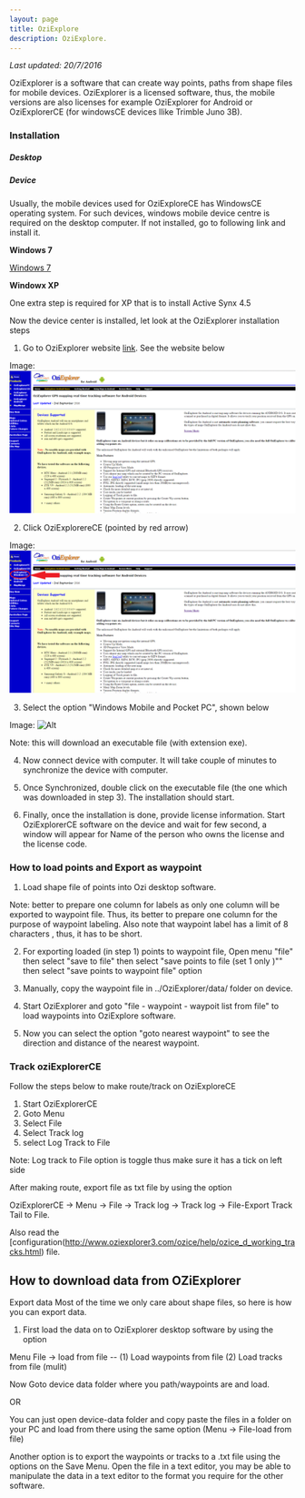 ```yaml
---
layout: page
title: OziExplore
description: OziExplore.
---
```


*Last updated: 20/7/2016*

OziExplorer is a software that can create way points, paths from shape files for mobile devices. OziExplorer is a licensed software, thus, the mobile versions are also licenses for example OziExplorer for Android or OziExplorerCE (for windowsCE devices llike Trimble Juno 3B).

### Installation
##### Desktop

##### Device
Usually, the mobile devices used for OziExploreCE has WindowsCE operating system. For such devices, windows mobile device centre is required on the desktop computer. If not installed, go to following link and install it.

__Windows 7__

[Windows 7](http://www.microsoft.com/windowsmobile/en-us/downloads/microsoft/device-center-download.mspx)

__Windowx XP__

One extra step is required for XP that is to install Active Synx 4.5

Now the device center is installed, let look at the OziExplorer installation steps

1. Go to OziExplorer website [link](http://www.oziexplorer.com/). See the website below

Image: ![Alt](website.png)


2. Click OziExplorereCE (pointed by red arrow)


Image: ![Alt](ce_downloads.png)


3. Select the option "Windows Mobile and Pocket PC", shown below

Image: ![Alt](ce_downloads3.png)


Note: this will download an executable file (with extension exe).

4. Now connect device with computer. It will take couple of minutes to synchronize the device with computer.

5. Once Synchronized, double click on the executable file (the one which was downloaded in step 3). The installation should start.

5. Finally, once the installation is done, provide license information. Start OziExplorerCE software on the device and wait for few second, a window will appear for Name of the person who owns the license and the license code.

### How to load points and Export as waypoint

1. Load shape file of points into Ozi desktop software.

Note: better to prepare one column for labels as only one column will be exported to waypoint file. Thus, its better to prepare one column for the purpose of waypoint labeling. Also note that waypoint label has a limit of 8 characters , thus, it has to be short.

2. For exporting loaded (in step 1) points to waypoint file, Open menu "file" then select "save to file" then select "save points to file (set 1 only )"" then select  "save points to waypoint file"  option

3. Manually, copy the waypoint file in ../OziExplorer/data/ folder on device.

4. Start OziExplorer and goto "file - waypoint - waypoit list from file" to load waypoints into OziExplore software.

5. Now you can select the option "goto nearest waypoint" to see the direction and distance of the nearest waypoint.


### Track oziExplorerCE
Follow the steps below to make route/track on OziExploreCE

1. Start OziExplorerCE
2. Goto Menu
3. Select File
4. Select Track log
4. select Log Track to File

Note: Log track to File option is toggle thus make sure it has a tick on left side

After making route, export file as txt file by using the option

OziExplorerCE -> Menu -> File -> Track log -> Track log -> File-Export Track Tail to File.


Also read the [configuration(http://www.oziexplorer3.com/ozice/help/ozice_d_working_tracks.html) file. 


## How to download data from OZiExplorer

Export data
Most of the time we only care about shape files, so here is how you can export data.

1) First load the data on to OziExplorer desktop software by using the option

Menu File -> load from file -- (1) Load waypoints from file (2) Load tracks from file (mulit)

Now Goto device data folder where you path/waypoints are and load.

OR

You can just open device-data folder and copy paste the files in a folder on your PC and load from there using the same option (Menu -> File-load from file)  

Another option is to export the waypoints or tracks to a .txt file using the options on the Save Menu. Open the file in a text editor, you may be able to manipulate the data in a text editor to the format you require for the other software.
